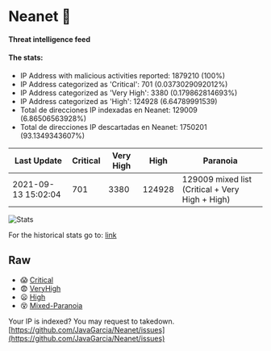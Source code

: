 # Neanet :hocho:
#### Threat intelligence feed
#### The stats:

- IP Address with malicious activities reported: 1879210 (100%)
- IP Address categorized as 'Critical':  701 (0.0373029092012%)
- IP Address categorized as 'Very High':  3380 (0.179862814693%)
- IP Address categorized as 'High':  124928 (6.64789991539)
- Total de direcciones IP indexadas en Neanet:  129009 (6.86506563928%)
- Total de direcciones IP descartadas en Neanet:  1750201 (93.1349343607%)

| Last Update | Critical | Very High | High | Paranoia |
| --- | --- | --- | --- | --- |
| 2021-09-13 15:02:04 | 701 | 3380 | 124928 | 129009 mixed list (Critical + Very High + High)|

![Stats](https://docs.google.com/spreadsheets/d/e/2PACX-1vSnaNMIXVabIpDJjufMlzH7poXnshF3mgd8Is1g9ytUEzVsP5my4Trn8f-xkoLLQ38xpL3HtmUexLo6/pubchart?oid=501124687&format=image)

For the historical stats go to: [link](/stats.csv)
## Raw
- :scream: [Critical](https://raw.githubusercontent.com/JavaGarcia/Neanet/master/blacklists/neanet_critical.txt)
- :fearful: [VeryHigh](https://raw.githubusercontent.com/JavaGarcia/Neanet/master/blacklists/neanet_veryHigh.txtt)
- :frowning: [High](https://raw.githubusercontent.com/JavaGarcia/Neanet/master/blacklists/neanet_high.txt)
- :dizzy_face: [Mixed-Paranoia](https://raw.githubusercontent.com/JavaGarcia/Neanet/master/blacklists/neanet_all.txt)


Your IP is indexed? You may request to takedown. [https://github.com/JavaGarcia/Neanet/issues](https://github.com/JavaGarcia/Neanet/issues)






































































































































































































































































































































































































































































































































































































































































































































































































































































































































































































































































































































































































































































































































































































































































































































































































































































































































































































































































































































































































































































































































































































































































































































































































































































































































































































































































































































































































































































































































































































































































































































































































































































































































































































































































































































































































































































































































































































































































































































































































































































































































































































































































































































































































































































































































































































































































































































































































































































































































































































































































































































































































































































































































































































































































































































































































































































































































































































































































































































































































































































































































































































































































































































































































































































































































































































































































































































































































































































































































































































































































































































































































































































































































































































































































































































































































































































































































































































































































































































































































































































































































































































































































































































































































































































































































































































































































































































































































































































































































